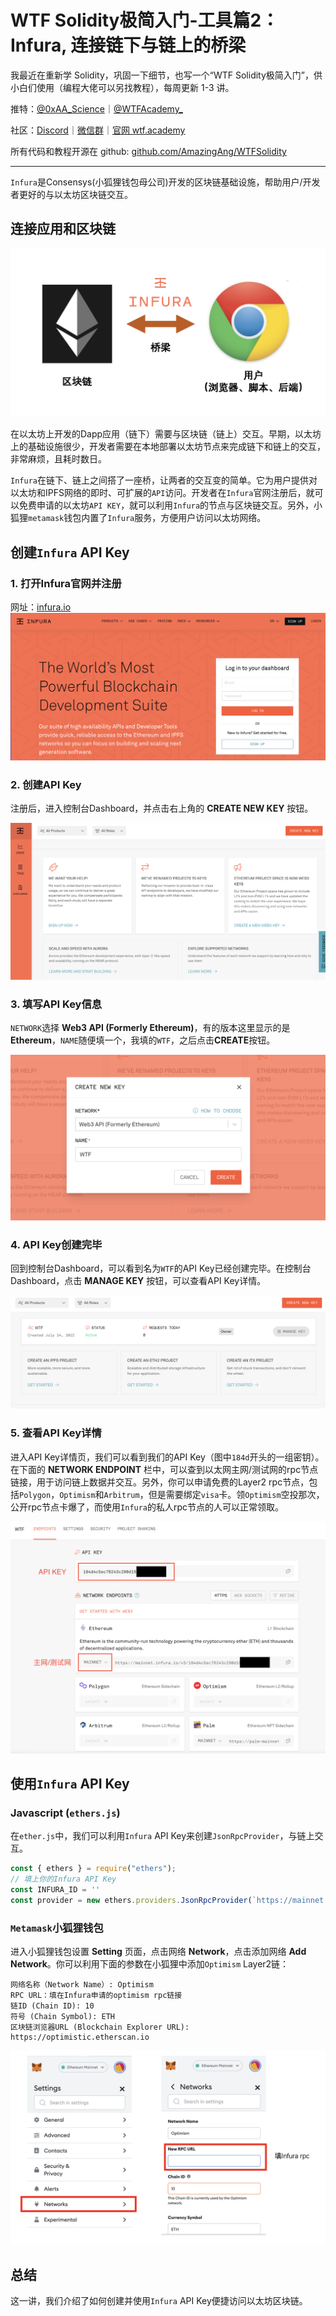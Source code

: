 # WTF Solidity极简入门-工具篇2：Infura, 连接链下与链上的桥梁

我最近在重新学 Solidity，巩固一下细节，也写一个“WTF Solidity极简入门”，供小白们使用（编程大佬可以另找教程），每周更新 1-3 讲。

推特：[@0xAA_Science](https://twitter.com/0xAA_Science)｜[@WTFAcademy_](https://twitter.com/WTFAcademy_)

社区：[Discord](https://discord.gg/5akcruXrsk)｜[微信群](https://docs.google.com/forms/d/e/1FAIpQLSe4KGT8Sh6sJ7hedQRuIYirOoZK_85miz3dw7vA1-YjodgJ-A/viewform?usp=sf_link)｜[官网 wtf.academy](https://wtf.academy)

所有代码和教程开源在 github: [github.com/AmazingAng/WTFSolidity](https://github.com/AmazingAng/WTFSolidity)

-----
`Infura`是Consensys(小狐狸钱包母公司)开发的区块链基础设施，帮助用户/开发者更好的与以太坊区块链交互。

## 连接应用和区块链

![链下链上交互](./img/infura1.png)

在以太坊上开发的Dapp应用（链下）需要与区块链（链上）交互。早期，以太坊上的基础设施很少，开发者需要在本地部署以太坊节点来完成链下和链上的交互，非常麻烦，且耗时数日。

`Infura`在链下、链上之间搭了一座桥，让两者的交互变的简单。它为用户提供对以太坊和IPFS网络的即时、可扩展的`API`访问。开发者在`Infura`官网注册后，就可以免费申请的以太坊`API KEY`，就可以利用`Infura`的节点与区块链交互。另外，小狐狸`metamask`钱包内置了`Infura`服务，方便用户访问以太坊网络。

## 创建`Infura` API Key

### 1. 打开Infura官网并注册

网址：[infura.io](https://infura.io)
![Infura官网](./img/infura2.png)

### 2. 创建API Key
注册后，进入控制台Dashboard，并点击右上角的 **CREATE NEW KEY** 按钮。

![创建API Key](./img/infura3.png)

### 3. 填写API Key信息

`NETWORK`选择 **Web3 API (Formerly Ethereum)**，有的版本这里显示的是**Ethereum**，`NAME`随便填一个，我填的`WTF`，之后点击**CREATE**按钮。

![填写信息](./img/infura4.png)

### 4. API Key创建完毕

回到控制台Dashboard，可以看到名为`WTF`的API Key已经创建完毕。在控制台Dashboard，点击  **MANAGE KEY** 按钮，可以查看API Key详情。


![API Key创建完毕](./img/infura5.png)

### 5. 查看API Key详情

进入API Key详情页，我们可以看到我们的API Key（图中`184d`开头的一组密钥）。在下面的 **NETWORK ENDPOINT** 栏中，可以查到以太网主网/测试网的rpc节点链接，用于访问链上数据并交互。另外，你可以申请免费的Layer2 rpc节点，包括`Polygon`，`Optimism`和`Arbitrum`，但是需要绑定`visa`卡。领`Optimism`空投那次，公开rpc节点卡爆了，而使用`Infura`的私人rpc节点的人可以正常领取。

![查看信息](./img/infura6.png)

## 使用`Infura` API Key 
### Javascript (`ethers.js`)
在`ether.js`中，我们可以利用`Infura` API Key来创建`JsonRpcProvider`，与链上交互。

```javascript
const { ethers } = require("ethers");
// 填上你的Infura API Key
const INFURA_ID = '' 
const provider = new ethers.providers.JsonRpcProvider(`https://mainnet.infura.io/v3/${INFURA_ID}`)
```

### `Metamask`小狐狸钱包

进入小狐狸钱包设置 **Setting** 页面，点击网络 **Network**，点击添加网络 **Add Network**。你可以利用下面的参数在小狐狸中添加`Optimism` Layer2链：

```
网络名称（Network Name）: Optimism
RPC URL：填在Infura申请的optimism rpc链接
链ID (Chain ID): 10
符号 (Chain Symbol): ETH
区块链浏览器URL (Blockchain Explorer URL): https://optimistic.etherscan.io
```

![小狐狸配置私人rpc](./img/infura7.png)

## 总结

这一讲，我们介绍了如何创建并使用`Infura` API Key便捷访问以太坊区块链。